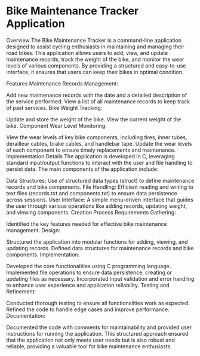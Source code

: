 # Bike Maintenance Tracker Application
Overview
The Bike Maintenance Tracker is a command-line application designed to assist cycling enthusiasts in maintaining and managing their road bikes. This application allows users to add, view, and update maintenance records, track the weight of the bike, and monitor the wear levels of various components. By providing a structured and easy-to-use interface, it ensures that users can keep their bikes in optimal condition.

Features
Maintenance Records Management:

Add new maintenance records with the date and a detailed description of the service performed.
View a list of all maintenance records to keep track of past services.
Bike Weight Tracking:

Update and store the weight of the bike.
View the current weight of the bike.
Component Wear Level Monitoring:

View the wear levels of key bike components, including tires, inner tubes, derailleur cables, brake cables, and handlebar tape.
Update the wear levels of each component to ensure timely replacements and maintenance.
Implementation Details
The application is developed in C, leveraging standard input/output functions to interact with the user and file handling to persist data. The main components of the application include:

Data Structures: Use of structured data types (struct) to define maintenance records and bike components.
File Handling: Efficient reading and writing to text files (records.txt and components.txt) to ensure data persistence across sessions.
User Interface: A simple menu-driven interface that guides the user through various operations like adding records, updating weight, and viewing components.
Creation Process
Requirements Gathering:

Identified the key features needed for effective bike maintenance management.
Design:

Structured the application into modular functions for adding, viewing, and updating records.
Defined data structures for maintenance records and bike components.
Implementation:

Developed the core functionalities using C programming language.
Implemented file operations to ensure data persistence, creating or updating files as necessary.
Incorporated input validation and error handling to enhance user experience and application reliability.
Testing and Refinement:

Conducted thorough testing to ensure all functionalities work as expected.
Refined the code to handle edge cases and improve performance.
Documentation:

Documented the code with comments for maintainability and provided user instructions for running the application.
This structured approach ensured that the application not only meets user needs but is also robust and reliable, providing a valuable tool for bike maintenance enthusiasts.
